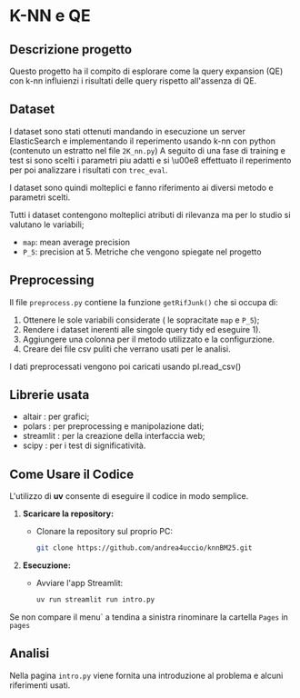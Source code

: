 # K-NN e QE
## Descrizione progetto

Questo progetto ha il compito di esplorare come la query expansion (QE) con k-nn influienzi i risultati delle query rispetto all'assenza di QE.

## Dataset 

I dataset sono stati ottenuti mandando in esecuzione un server ElasticSearch e implementando il reperimento usando k-nn con python (contenuto un estratto nel file `2K_nn.py`) 
A seguito di una fase di training e test si sono scelti i parametri piu adatti e si \u00e8 effettuato il reperimento per poi analizzare i risultati con `trec_eval`.

I dataset sono quindi molteplici e fanno riferimento ai diversi metodo e parametri scelti.

Tutti i dataset contengono molteplici atributi di rilevanza ma per lo studio si valutano le variabili; 
- `map`: mean average precision 
- `P_5`: precision at 5.
Metriche che vengono spiegate nel progetto

## Preprocessing

Il file `preprocess.py` contiene la funzione `getRifJunk()` che si occupa di:
1. Ottenere le sole variabili considerate ( le sopracitate `map` e `P_5`);
2. Rendere i dataset inerenti alle singole query tidy ed eseguire 1).
3. Aggiungere una colonna per il metodo utilizzato e la configurzione.
4. Creare dei file csv puliti che verrano usati per le analisi.

I dati preprocessati vengono poi caricati usando pl.read_csv()

## Librerie usata

- altair : per grafici;
- polars : per preprocessing e manipolazione dati;
- streamlit : per la creazione della interfaccia web;
- scipy : per i test di significativit&#224;.

## Come Usare il Codice

L'utilizzo di **uv** consente di eseguire il codice in modo semplice.

1. **Scaricare la repository:**

   - Clonare la repository sul proprio PC:
     ```bash
     git clone https://github.com/andrea4uccio/knnBM25.git
     ```
2. **Esecuzione:**

   - Avviare l'app Streamlit:
     ```bash
     uv run streamlit run intro.py
     ```
Se non compare il menu\` a tendina a sinistra rinominare la cartella `Pages` in `pages`
## Analisi
Nella pagina `intro.py` viene fornita una introduzione al problema e alcuni riferimenti usati.
